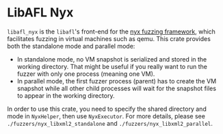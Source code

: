 # LibAFL Nyx

`libafl_nyx` is the `libafl`'s front-end for the [nyx fuzzing framework](https://github.com/nyx-fuzz), which facilitates fuzzing in virtual machines such as qemu. This crate provides both the standalone mode and parallel mode:

- In standalone mode, no VM snapshot is serialized and stored in the working directory. That might be useful if you really want to run the fuzzer with only one process (meaning one VM).
- In parallel mode, the first fuzzer process (parent) has to create the VM snapshot while all other child processes will wait for the snapshot files to appear in the working directory.

In order to use this crate, you need to specify the shared directory and mode in `NyxHelper`, then use `NyxExecutor`. For more details, please see `./fuzzers/nyx_libxml2_standalone` and `./fuzzers/nyx_libxml2_parallel`.
